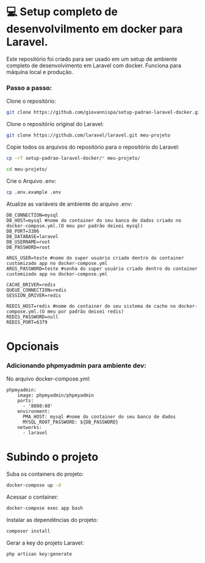 # 💻 Setup completo de desenvolvilmento em docker para Laravel.
Este repositório foi criado para ser usado em um setup de ambiente completo de desenvolvimento em Laravel com docker. Funciona para máquina local e produção.

### Passo a passo:

Clone o repositório:
```sh
git clone https://github.com/giovannispa/setup-padrao-laravel-docker.git
```

Clone o repositório original do Laravel:
```sh
git clone https://github.com/laravel/laravel.git meu-projeto
```

Copie todos os arquivos do repositório para o repositório do Laravel:
```sh
cp -rf setup-padrao-laravel-docker/* meu-projeto/
```
```sh
cd meu-projeto/
```

Crie o Arquivo .env:
```sh
cp .env.example .env
```

Atualize as variáveis de ambiente do arquivo .env:
```dosini
DB_CONNECTION=mysql
DB_HOST=mysql #nome do container do seu banco de dados criado no docker-compose.yml.(O meu por padrão deixei mysql)
DB_PORT=3306
DB_DATABASE=laravel
DB_USERNAME=root
DB_PASSWORD=root

ARGS_USER=teste #nome do super usuário criado dentro do container customizado app no docker-compose.yml
ARGS_PASSWORD=teste #senha do super usuário criado dentro do container customizado app no docker-compose.yml

CACHE_DRIVER=redis
QUEUE_CONNECTION=redis
SESSION_DRIVER=redis

REDIS_HOST=redis #nome do container do seu sistema de cache no docker-compose.yml.(O meu por padrão deixei redis)
REDIS_PASSWORD=null
REDIS_PORT=6379
```
# Opcionais

### Adicionando phpmyadmin para ambiente dev:

No arquivo docker-compose.yml:
```dosini
phpmyadmin:
    image: phpmyadmin/phpmyadmin
    ports:
      - '8080:80'
    environment:
      PMA_HOST: mysql #nome do container do seu banco de dados
      MYSQL_ROOT_PASSWORD: ${DB_PASSWORD}
    networks:
      - laravel
```
# Subindo o projeto

Suba os containers do projeto:
```sh
docker-compose up -d
```

Acessar o container:
```sh
docker-compose exec app bash
```

Instalar as dependências do projeto:
```sh
composer install
```

Gerar a key do projeto Laravel:
```sh
php artisan key:generate
```
